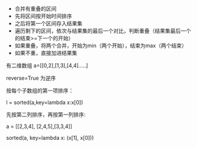 * 合并有重叠的区间
* 先将区间按开始时间排序
* 之后将第一个区间存入结果集
* 遍历剩下的区间，依次与结果集的最后一个对比，判断重叠（结果集最后一个的结束>=下一个的开始）
* 如果重叠，将两个合并，开始为min（两个开始），结束为max（两个结束）
* 如果不重，直接加进结果集

有二维数组 a=[[0,2],[1,3],[4,4].....]

reverse=True 为逆序

按每个子数组的第一项排序：

l = sorted(a,key=lambda x:x[0]) 



先按第二列排序，再按第一列排序:

a = [[2,3,4], [2,4,5],[3,3,4]] 

sorted(a, key=lambda x: (x[1], x[0]))